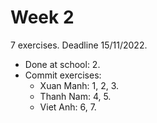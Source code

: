 # Week 2

7 exercises. Deadline 15/11/2022.
- Done at school: 2.
- Commit exercises:
  - Xuan Manh: 1, 2, 3. 
  - Thanh Nam: 4, 5.
  - Viet Anh: 6, 7.
